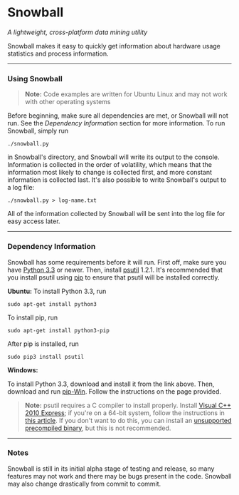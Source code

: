 # Snowball #
*A lightweight, cross-platform data mining utility*

Snowball makes it easy to quickly get information about hardware usage 
statistics and process information.

----------

### Using Snowball ###

> **Note:** Code examples are written for Ubuntu Linux and may not work with 
other operating systems

Before beginning, make sure all dependencies are met, or Snowball will not run. 
See the *Dependency Information* section for more information. To run Snowball, 
simply run

    ./snowball.py

in Snowball's directory, and Snowball will write its output to the console. 
Information is collected in the order of volatility, which means that the 
information most likely to change is collected first, and more constant 
information is collected last. It's also possible to write Snowball's output to 
a log file:

    ./snowball.py > log-name.txt
    
All of the information collected by Snowball will be sent into the log file for 
easy access later.

----------

### Dependency Information ###

Snowball has some requirements before it will run. First off, make sure you 
have [Python 3.3][1] or newer. Then, install [psutil][2] 1.2.1. It's recommended 
that you install psutil using [pip][3] to ensure that psutil will be installed 
correctly.

**Ubuntu:**
To install Python 3.3, run

    sudo apt-get install python3

To install pip, run

    sudo apt-get install python3-pip

After pip is installed, run

    sudo pip3 install psutil
    
**Windows:**

To install Python 3.3, download and install it from the link above. Then, 
download and run [pip-Win][4]. Follow the instructions on the page provided.

> **Note:** psutil requires a C compiler to install properly. Install [Visual 
C++ 2010 Express][5]; if you're on a 64-bit system, follow the instructions in 
[this article][6]. If you don't want to do this, you can install an 
[unsupported 
precompiled binary][7], but this is not recommended.

----------

### Notes ###

Snowball is still in its initial alpha stage of testing and release, so many 
features may not work and there may be bugs present in the code. Snowball may 
also change drastically from commit to commit.

  [1]: http://www.python.org/download/releases/3.3.3/
  [2]: http://code.google.com/p/psutil/
  [3]: https://pypi.python.org/pypi/pip
  [4]: https://sites.google.com/site/pydatalog/python/pip-for-windows
  [5]: http://www.visualstudio.com/en-us/downloads/download-visual-studio-vs#DownloadFamilies_4
  [6]: http://kb-en.radiantzemax.com/KnowledgebaseArticle50286.aspx
  [7]: http://www.lfd.uci.edu/~gohlke/pythonlibs/#psutil
